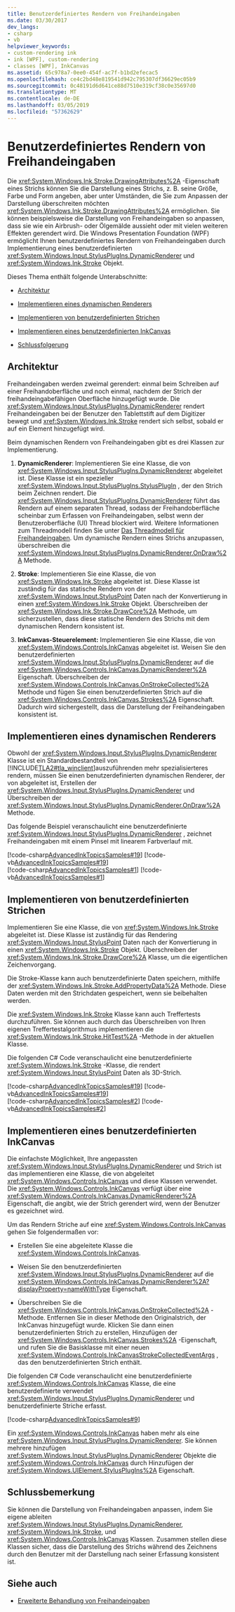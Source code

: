 ```yaml
---
title: Benutzerdefiniertes Rendern von Freihandeingaben
ms.date: 03/30/2017
dev_langs:
- csharp
- vb
helpviewer_keywords:
- custom-rendering ink
- ink [WPF], custom-rendering
- classes [WPF], InkCanvas
ms.assetid: 65c978a7-0ee0-454f-ac7f-b1bd2efecac5
ms.openlocfilehash: ce4c2bd48e819541d942c795307df36629ec05b9
ms.sourcegitcommit: 0c48191d6d641ce88d7510e319cf38c0e35697d0
ms.translationtype: MT
ms.contentlocale: de-DE
ms.lasthandoff: 03/05/2019
ms.locfileid: "57362629"
---
```

# <a name="custom-rendering-ink"></a>Benutzerdefiniertes Rendern von Freihandeingaben
Die <xref:System.Windows.Ink.Stroke.DrawingAttributes%2A> -Eigenschaft eines Strichs können Sie die Darstellung eines Strichs, z. B. seine Größe, Farbe und Form angeben, aber unter Umständen, die Sie zum Anpassen der Darstellung überschreiten möchten <xref:System.Windows.Ink.Stroke.DrawingAttributes%2A> ermöglichen. Sie können beispielsweise die Darstellung von Freihandeingaben so anpassen, dass sie wie ein Airbrush- oder Ölgemälde aussieht oder mit vielen weiteren Effekten gerendert wird. Die Windows Presentation Foundation (WPF) ermöglicht Ihnen benutzerdefiniertes Rendern von Freihandeingaben durch Implementierung eines benutzerdefinierten <xref:System.Windows.Input.StylusPlugIns.DynamicRenderer> und <xref:System.Windows.Ink.Stroke> Objekt.  
  
 Dieses Thema enthält folgende Unterabschnitte:  
  
-   [Architektur](#Architecture)  
  
-   [Implementieren eines dynamischen Renderers](#ImplementingADynamicRenderer)  
  
-   [Implementieren von benutzerdefinierten Strichen](#ImplementingCustomStrokes)  
  
-   [Implementieren eines benutzerdefinierten InkCanvas](#ImplementingACustomInkCanvas)  
  
-   [Schlussfolgerung](#Conclusion)  
  
<a name="Architecture"></a>   
## <a name="architecture"></a>Architektur  
 Freihandeingaben werden zweimal gerendert: einmal beim Schreiben auf einer Freihandoberfläche und noch einmal, nachdem der Strich der freihandeingabefähigen Oberfläche hinzugefügt wurde. Die <xref:System.Windows.Input.StylusPlugIns.DynamicRenderer> rendert Freihandeingaben bei der Benutzer den Tablettstift auf dem Digitizer bewegt und <xref:System.Windows.Ink.Stroke> rendert sich selbst, sobald er auf ein Element hinzugefügt wird.  
  
 Beim dynamischen Rendern von Freihandeingaben gibt es drei Klassen zur Implementierung.  
  
1.  **DynamicRenderer**: Implementieren Sie eine Klasse, die von <xref:System.Windows.Input.StylusPlugIns.DynamicRenderer> abgeleitet ist. Diese Klasse ist ein spezieller <xref:System.Windows.Input.StylusPlugIns.StylusPlugIn> , der den Strich beim Zeichnen rendert. Die <xref:System.Windows.Input.StylusPlugIns.DynamicRenderer> führt das Rendern auf einem separaten Thread, sodass der Freihandoberfläche scheinbar zum Erfassen von Freihandeingaben, selbst wenn der Benutzeroberfläche (UI) Thread blockiert wird. Weitere Informationen zum Threadmodell finden Sie unter [Das Threadmodell für Freihandeingaben](the-ink-threading-model.md). Um dynamische Rendern eines Strichs anzupassen, überschreiben die <xref:System.Windows.Input.StylusPlugIns.DynamicRenderer.OnDraw%2A> Methode.  
  
2.  **Stroke**: Implementieren Sie eine Klasse, die von <xref:System.Windows.Ink.Stroke> abgeleitet ist. Diese Klasse ist zuständig für das statische Rendern von der <xref:System.Windows.Input.StylusPoint> Daten nach der Konvertierung in einen <xref:System.Windows.Ink.Stroke> Objekt. Überschreiben der <xref:System.Windows.Ink.Stroke.DrawCore%2A> Methode, um sicherzustellen, dass diese statische Rendern des Strichs mit dem dynamischen Rendern konsistent ist.  
  
3.  **InkCanvas-Steuerelement:** Implementieren Sie eine Klasse, die von <xref:System.Windows.Controls.InkCanvas> abgeleitet ist. Weisen Sie den benutzerdefinierten <xref:System.Windows.Input.StylusPlugIns.DynamicRenderer> auf die <xref:System.Windows.Controls.InkCanvas.DynamicRenderer%2A> Eigenschaft. Überschreiben der <xref:System.Windows.Controls.InkCanvas.OnStrokeCollected%2A> Methode und fügen Sie einen benutzerdefinierten Strich auf die <xref:System.Windows.Controls.InkCanvas.Strokes%2A> Eigenschaft. Dadurch wird sichergestellt, dass die Darstellung der Freihandeingaben konsistent ist.  
  
<a name="ImplementingADynamicRenderer"></a>   
## <a name="implementing-a-dynamic-renderer"></a>Implementieren eines dynamischen Renderers  
 Obwohl der <xref:System.Windows.Input.StylusPlugIns.DynamicRenderer> Klasse ist ein Standardbestandteil von [!INCLUDE[TLA2#tla_winclient](../../../../includes/tla2sharptla-winclient-md.md)]auszuführenden mehr spezialisierteres rendern, müssen Sie einen benutzerdefinierten dynamischen Renderer, der von abgeleitet ist, Erstellen der <xref:System.Windows.Input.StylusPlugIns.DynamicRenderer> und Überschreiben der <xref:System.Windows.Input.StylusPlugIns.DynamicRenderer.OnDraw%2A> Methode.  
  
 Das folgende Beispiel veranschaulicht eine benutzerdefinierte <xref:System.Windows.Input.StylusPlugIns.DynamicRenderer> , zeichnet Freihandeingaben mit einem Pinsel mit linearem Farbverlauf mit.  
  
 [!code-csharp[AdvancedInkTopicsSamples#19](~/samples/snippets/csharp/VS_Snippets_Wpf/AdvancedInkTopicsSamples/CSharp/DynamicRenderer.cs#19)]
 [!code-vb[AdvancedInkTopicsSamples#19](~/samples/snippets/visualbasic/VS_Snippets_Wpf/AdvancedInkTopicsSamples/VisualBasic/DynamicRenderer.vb#19)]  
[!code-csharp[AdvancedInkTopicsSamples#1](~/samples/snippets/csharp/VS_Snippets_Wpf/AdvancedInkTopicsSamples/CSharp/DynamicRenderer.cs#1)]
[!code-vb[AdvancedInkTopicsSamples#1](~/samples/snippets/visualbasic/VS_Snippets_Wpf/AdvancedInkTopicsSamples/VisualBasic/DynamicRenderer.vb#1)]  
  
<a name="ImplementingCustomStrokes"></a>   
## <a name="implementing-custom-strokes"></a>Implementieren von benutzerdefinierten Strichen  
 Implementieren Sie eine Klasse, die von <xref:System.Windows.Ink.Stroke> abgeleitet ist. Diese Klasse ist zuständig für das Rendering <xref:System.Windows.Input.StylusPoint> Daten nach der Konvertierung in einen <xref:System.Windows.Ink.Stroke> Objekt. Überschreiben der <xref:System.Windows.Ink.Stroke.DrawCore%2A> Klasse, um die eigentlichen Zeichenvorgang.  
  
 Die Stroke-Klasse kann auch benutzerdefinierte Daten speichern, mithilfe der <xref:System.Windows.Ink.Stroke.AddPropertyData%2A> Methode. Diese Daten werden mit den Strichdaten gespeichert, wenn sie beibehalten werden.  
  
 Die <xref:System.Windows.Ink.Stroke> Klasse kann auch Treffertests durchzuführen. Sie können auch durch das Überschreiben von Ihren eigenen Treffertestalgorithmus implementieren die <xref:System.Windows.Ink.Stroke.HitTest%2A> -Methode in der aktuellen Klasse.  
  
 Die folgenden C# Code veranschaulicht eine benutzerdefinierte <xref:System.Windows.Ink.Stroke> -Klasse, die rendert <xref:System.Windows.Input.StylusPoint> Daten als 3D-Strich.  
  
 [!code-csharp[AdvancedInkTopicsSamples#19](~/samples/snippets/csharp/VS_Snippets_Wpf/AdvancedInkTopicsSamples/CSharp/DynamicRenderer.cs#19)]
 [!code-vb[AdvancedInkTopicsSamples#19](~/samples/snippets/visualbasic/VS_Snippets_Wpf/AdvancedInkTopicsSamples/VisualBasic/DynamicRenderer.vb#19)]  
[!code-csharp[AdvancedInkTopicsSamples#2](~/samples/snippets/csharp/VS_Snippets_Wpf/AdvancedInkTopicsSamples/CSharp/DynamicRenderer.cs#2)]
[!code-vb[AdvancedInkTopicsSamples#2](~/samples/snippets/visualbasic/VS_Snippets_Wpf/AdvancedInkTopicsSamples/VisualBasic/DynamicRenderer.vb#2)]  
  
<a name="ImplementingACustomInkCanvas"></a>   
## <a name="implementing-a-custom-inkcanvas"></a>Implementieren eines benutzerdefinierten InkCanvas  
 Die einfachste Möglichkeit, Ihre angepassten <xref:System.Windows.Input.StylusPlugIns.DynamicRenderer> und Strich ist das implementieren eine Klasse, die von abgeleitet <xref:System.Windows.Controls.InkCanvas> und diese Klassen verwendet. Die <xref:System.Windows.Controls.InkCanvas> verfügt über eine <xref:System.Windows.Controls.InkCanvas.DynamicRenderer%2A> Eigenschaft, die angibt, wie der Strich gerendert wird, wenn der Benutzer es gezeichnet wird.  
  
 Um das Rendern Striche auf eine <xref:System.Windows.Controls.InkCanvas> gehen Sie folgendermaßen vor:  
  
-   Erstellen Sie eine abgeleitete Klasse die <xref:System.Windows.Controls.InkCanvas>.  
  
-   Weisen Sie den benutzerdefinierten <xref:System.Windows.Input.StylusPlugIns.DynamicRenderer> auf die <xref:System.Windows.Controls.InkCanvas.DynamicRenderer%2A?displayProperty=nameWithType> Eigenschaft.  
  
-   Überschreiben Sie die <xref:System.Windows.Controls.InkCanvas.OnStrokeCollected%2A> -Methode. Entfernen Sie in dieser Methode den Originalstrich, der InkCanvas hinzugefügt wurde. Klicken Sie dann einen benutzerdefinierten Strich zu erstellen, Hinzufügen der <xref:System.Windows.Controls.InkCanvas.Strokes%2A> -Eigenschaft, und rufen Sie die Basisklasse mit einer neuen <xref:System.Windows.Controls.InkCanvasStrokeCollectedEventArgs> , das den benutzerdefinierten Strich enthält.  
  
 Die folgenden C# Code veranschaulicht eine benutzerdefinierte <xref:System.Windows.Controls.InkCanvas> Klasse, die eine benutzerdefinierte verwendet <xref:System.Windows.Input.StylusPlugIns.DynamicRenderer> und benutzerdefinierte Striche erfasst.  
  
 [!code-csharp[AdvancedInkTopicsSamples#9](~/samples/snippets/csharp/VS_Snippets_Wpf/AdvancedInkTopicsSamples/CSharp/Window1.xaml.cs#9)]  
  
 Ein <xref:System.Windows.Controls.InkCanvas> haben mehr als eine <xref:System.Windows.Input.StylusPlugIns.DynamicRenderer>. Sie können mehrere hinzufügen <xref:System.Windows.Input.StylusPlugIns.DynamicRenderer> Objekte die <xref:System.Windows.Controls.InkCanvas> durch Hinzufügen der <xref:System.Windows.UIElement.StylusPlugIns%2A> Eigenschaft.  
  
<a name="Conclusion"></a>   
## <a name="conclusion"></a>Schlussbemerkung  
 Sie können die Darstellung von Freihandeingaben anpassen, indem Sie eigene ableiten <xref:System.Windows.Input.StylusPlugIns.DynamicRenderer>, <xref:System.Windows.Ink.Stroke>, und <xref:System.Windows.Controls.InkCanvas> Klassen. Zusammen stellen diese Klassen sicher, dass die Darstellung des Strichs während des Zeichnens durch den Benutzer mit der Darstellung nach seiner Erfassung konsistent ist.  
  
## <a name="see-also"></a>Siehe auch
- [Erweiterte Behandlung von Freihandeingaben](advanced-ink-handling.md)
